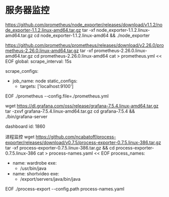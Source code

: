 # 服务器监控

https://github.com/prometheus/node_exporter/releases/download/v1.1.2/node_exporter-1.1.2.linux-amd64.tar.gz
tar -xf node_exporter-1.1.2.linux-amd64.tar.gz
cd node_exporter-1.1.2.linux-amd64 && ./node_exporter

https://github.com/prometheus/prometheus/releases/download/v2.26.0/prometheus-2.26.0.linux-amd64.tar.gz
tar -xf prometheus-2.26.0.linux-amd64.tar.gz
cd prometheus-2.26.0.linux-amd64 
cat > prometheus.yml << EOF
global:
  scrape_interval: 15s

scrape_configs:
- job_name: node
  static_configs:
  - targets: ['localhost:9100']

EOF
./prometheus --config.file=./prometheus.yml


wget https://dl.grafana.com/oss/release/grafana-7.5.4.linux-amd64.tar.gz
tar -zxvf grafana-7.5.4.linux-amd64.tar.gz
cd grafana-7.5.4 && ./bin/grafana-server

dashboard id: 1860



进程监控
wget https://github.com/ncabatoff/process-exporter/releases/download/v0.7.5/process-exporter-0.7.5.linux-386.tar.gz
tar -xf process-exporter-0.7.5.linux-386.tar.gz && cd process-exporter-0.7.5.linux-386
cat > process-names.yaml << EOF
process_names:
  - name: wardrobe
    exe:
    - /usr/bin/java
  - name: shortvideo
    exe:
    - /export/servers/java/bin/java

EOF
./process-export --config.path process-names.yaml
